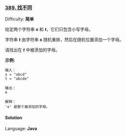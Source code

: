 ### [389\. 找不同](https://leetcode-cn.com/problems/find-the-difference/)

Difficulty: **简单**


给定两个字符串 _**s**_ 和 _**t**_，它们只包含小写字母。

字符串 **_t_** 由字符串 **_s_** 随机重排，然后在随机位置添加一个字母。

请找出在 _**t**_ 中被添加的字母。

**示例:**

```
输入：
s = "abcd"
t = "abcde"

输出：
e

解释：
'e' 是那个被添加的字母。
```


#### Solution

Language: **Java**

```java
​
```